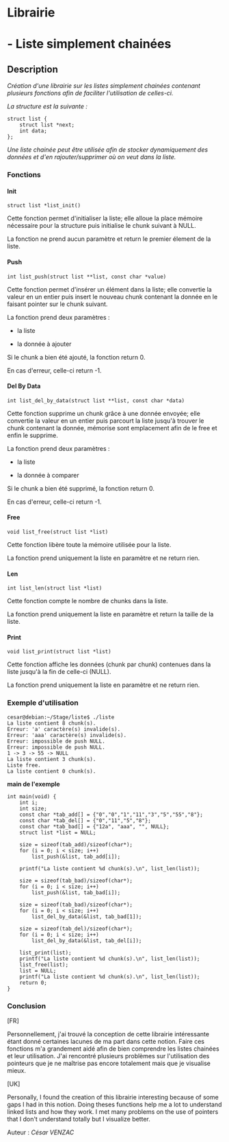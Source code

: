 # Librairie 
# - Liste simplement chainées

## Description

*Création d'une librairie sur les listes simplement chainées contenant plusieurs fonctions afin de faciliter l'utilisation de celles-ci.*

*La structure est la suivante :*

	struct list {
		struct list *next;
		int data;
	};
	
*Une liste chainée peut être utilisée afin de stocker dynamiquement des données et d'en rajouter/supprimer où on veut dans la liste.*

### Fonctions

#### Init

	struct list *list_init()

Cette fonction permet d'initialiser la liste; elle alloue la place mémoire nécessaire pour la structure puis initialise le chunk suivant à NULL.

La fonction ne prend aucun paramètre et return le premier élement de la liste.

#### Push

	int list_push(struct list **list, const char *value)
	
Cette fonction permet d'insérer un élément dans la liste; elle convertie la valeur en un entier puis insert le nouveau chunk contenant la donnée en le faisant pointer sur le chunk suivant.

La fonction prend deux paramètres :

- la liste

- la donnée à ajouter

Si le chunk a bien été ajouté, la fonction return 0.

En cas d'erreur, celle-ci return -1.

#### Del By Data

	int list_del_by_data(struct list **list, const char *data)

Cette fonction supprime un chunk grâce à une donnée envoyée; elle convertie la valeur en un entier puis parcourt la liste jusqu'à trouver le chunk contenant la donnée, mémorise sont emplacement afin de le free et enfin le supprime.

La fonction prend deux paramètres :

- la liste

- la donnée à comparer

Si le chunk a bien été supprimé, la fonction return 0.

En cas d'erreur, celle-ci return -1.

#### Free

	void list_free(struct list *list)
	
Cette fonction libère toute la mémoire utilisée pour la liste.

La fonction prend uniquement la liste en paramètre et ne return rien.

#### Len

	int list_len(struct list *list)
	
Cette fonction compte le nombre de chunks dans la liste.

La fonction prend uniquement la liste en paramètre et return la taille de la liste.

#### Print

	void list_print(struct list *list)
	
Cette fonction affiche les données (chunk par chunk) contenues dans la liste jusqu'à la fin de celle-ci (NULL).

La fonction prend uniquement la liste en paramètre et ne return rien.

### Exemple d'utilisation

	cesar@debian:~/Stage/liste$ ./liste
	La liste contient 8 chunk(s).
	Erreur: 'a' caractère(s) invalide(s).
	Erreur: 'aaa' caractère(s) invalide(s).
	Erreur: impossible de push NULL.
	Erreur: impossible de push NULL.
	1 -> 3 -> 55 -> NULL
	La liste contient 3 chunk(s).
	Liste free.
	La liste contient 0 chunk(s).

**main de l'exemple**
	
	int main(void) {
		int i;
		int size;
		const char *tab_add[] =	{"0","0","1","11","3","5","55","8"};
		const char *tab_del[] = {"0","11","5","8"};
		const char *tab_bad[] = {"12a", "aaa", "", NULL};
		struct list *list = NULL;

	  	size = sizeof(tab_add)/sizeof(char*);
	  	for (i = 0; i < size; i++)
    		list_push(&list, tab_add[i]);

	  	printf("La liste contient %d chunk(s).\n", list_len(list));

	  	size = sizeof(tab_bad)/sizeof(char*);
	  	for (i = 0; i < size; i++)
	  		list_push(&list, tab_bad[i]);

	  	size = sizeof(tab_bad)/sizeof(char*);
	  	for (i = 0; i < size; i++)
	  		list_del_by_data(&list, tab_bad[1]);

	  	size = sizeof(tab_del)/sizeof(char*);
	  	for (i = 0; i < size; i++)
	  		list_del_by_data(&list, tab_del[i]);

	  	list_print(list);
	  	printf("La liste contient %d chunk(s).\n", list_len(list));
	  	list_free(list);
	  	list = NULL;
	  	printf("La liste contient %d chunk(s).\n", list_len(list));
	  	return 0;
	}

### Conclusion

[FR]

Personnellement, j'ai trouvé la conception de cette librairie intéressante étant donné certaines lacunes de ma part dans cette notion. Faire ces fonctions m'a grandement aidé afin de bien comprendre les listes chainées et leur utilisation. J'ai rencontré plusieurs problèmes sur l'utilisation des pointeurs que je ne maîtrise pas encore totalement mais que je visualise mieux.

[UK]

Personally, I found the creation of this librairie interesting because of some gaps I had in this notion. Doing theses functions help me a lot to understand linked lists and how they work. I met many problems on the use of pointers that I don't understand totally but I visualize better.

Auteur : *César VENZAC*

